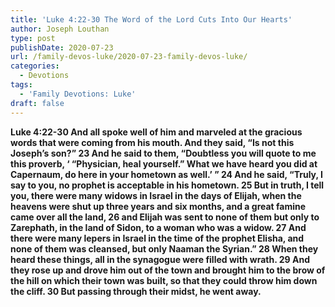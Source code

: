 ```yaml
---
title: 'Luke 4:22-30 The Word of the Lord Cuts Into Our Hearts'
author: Joseph Louthan
type: post
publishDate: 2020-07-23
url: /family-devos-luke/2020-07-23-family-devos-luke/
categories:
  - Devotions
tags:
  - 'Family Devotions: Luke'
draft: false
---
```


**Luke 4:22-30 And all spoke well of him and marveled at the gracious words that were coming from his mouth. And they said, “Is not this Joseph’s son?” 23 And he said to them, “Doubtless you will quote to me this proverb, ‘ “Physician, heal yourself.” What we have heard you did at Capernaum, do here in your hometown as well.’ ” 24 And he said, “Truly, I say to you, no prophet is acceptable in his hometown. 25 But in truth, I tell you, there were many widows in Israel in the days of Elijah, when the heavens were shut up three years and six months, and a great famine came over all the land, 26 and Elijah was sent to none of them but only to Zarephath, in the land of Sidon, to a woman who was a widow. 27 And there were many lepers in Israel in the time of the prophet Elisha, and none of them was cleansed, but only Naaman the Syrian.” 28 When they heard these things, all in the synagogue were filled with wrath. 29 And they rose up and drove him out of the town and brought him to the brow of the hill on which their town was built, so that they could throw him down the cliff. 30 But passing through their midst, he went away.**